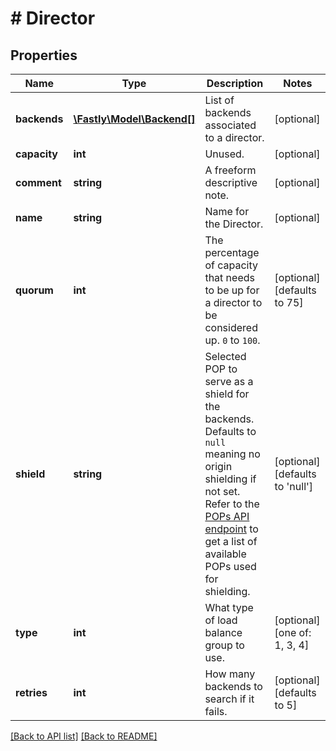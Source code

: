 # # Director

## Properties

Name | Type | Description | Notes
------------ | ------------- | ------------- | -------------
**backends** | [**\Fastly\Model\Backend[]**](Backend.md) | List of backends associated to a director. | [optional] 
**capacity** | **int** | Unused. | [optional] 
**comment** | **string** | A freeform descriptive note. | [optional] 
**name** | **string** | Name for the Director. | [optional] 
**quorum** | **int** | The percentage of capacity that needs to be up for a director to be considered up. `0` to `100`. | [optional]  [defaults to 75]
**shield** | **string** | Selected POP to serve as a shield for the backends. Defaults to `null` meaning no origin shielding if not set. Refer to the [POPs API endpoint](https://www.fastly.com/documentation/reference/api/utils/pops/) to get a list of available POPs used for shielding. | [optional]  [defaults to 'null']
**type** | **int** | What type of load balance group to use. | [optional]  [one of: 1, 3, 4]
**retries** | **int** | How many backends to search if it fails. | [optional]  [defaults to 5]


[[Back to API list]](../../README.md#endpoints) [[Back to README]](../../README.md)
